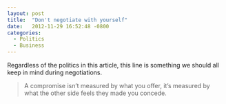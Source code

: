 ```yaml
---
layout: post
title:  "Don't negotiate with yourself"
date:   2012-11-29 16:52:48 -0800
categories:
  - Politics
  - Business
---
```


Regardless of the politics in this article, this line is something we should all keep in mind during negotiations.

 > A compromise isn’t measured by what you offer, it’s measured by what the other side feels they made you concede.

